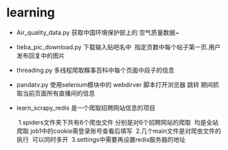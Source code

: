 # learning

- Air_quality_data.py 获取中国环境保护部上的 空气质量数据~
- tieba_pic_download.py 下载输入贴吧名中  指定页数中每个帖子第一页.用户发布回复中的图片
- threading.py 多线程爬取糗事百科中每个页面中段子的信息
- pandatv.py 使用selenium模块中的 webdirver 脚本打开浏览器 跳转 期间抓取当前页面所有直播间的信息

- learn_scrapy_redis 是一个爬取招聘网站信息的项目

      1.spiders文件夹下共有6个爬虫文件 分别是对6个招聘网站的爬取  均是全站爬取 job1中的cookie需登录账号查看后填写
      2.几个main文件是对爬虫文件的执行  可以同时多开
      3.settings中需要再设置redis服务器的地址
